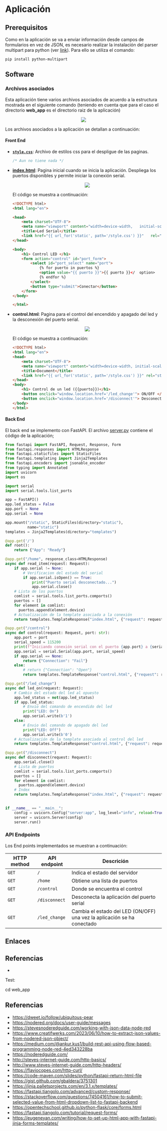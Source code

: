 # Aplicación

## Prerequisitos

Como en la aplicación se va a enviar información desde campos de formularios en vez de JSON, es necesario realizar la instalación del parser multipart para python (ver [link](https://fastapi.tiangolo.com/tutorial/request-forms/)). Para ello se utiliza el comando:

```
pip install python-multipart
```
## Software

### Archivos asociados

Esta aplicación tiene varios archivos asociados de acuerdo a la estructura mostrada en el siguiente comando (teniendo en cuenta que para el caso el directorio **web_app** es el directorio raiz de la aplicación)

<p align = "center">
<img src = "dir_app.png">
</p>

Los archivos asociados a la aplicación se detallan a continuación:

#### Front End

* [**`style.css`**](web_app/static/style.css): Archivo de estilos css para el despligue de las paginas.
  
  ```css
  /* Aun no tiene nada */
  ```

* [**index.html**](web_app/templates/index.html): Pagina inicial cuando se inicia la aplicación. Despliega los puertos disponibles y permite iniciar la conexión serial.
  
  <p align = "center">
  <img src = "index.png">
  </p>

  El código se muestra a continuación:

  ```html
  <!DOCTYPE html>
  <html lang="en">

  <head>
      <meta charset="UTF-8">
      <meta name="viewport" content="width=device-width,   initial-scale=1.0">
      <title>Led Serial</title>
      <link href="{{ url_for('static', path='/style.css') }}"   rel="stylesheet">
  </head>

  <body>
      <h1> Control LED </h1>
      <form action="control" id="port_form">
          <select id="port_select" name="port">
              {% for puerto in puertos %}
              <option value="{{ puerto }}">{{ puerto }}</  option>
              {% endfor %}
          </select>
          <button type="submit">Conectar</button>
      </form>
  </body>

  </html>
  ```

* **control.html**: Pagina para el control del encendido y apagado del led y la desconexión del puerto serial.
  
  <p align = "center">
  <img src = "control.png">
  </p>

  El código se muestra a continuación:

  ```html
  <!DOCTYPE html>
  <html lang="en">
  <head>
      <meta charset="UTF-8">
      <meta name="viewport" content="width=device-width, initial-scale=1.0">
      <title>Document</title>
      <link href="{{ url_for('static', path='/style.css') }}" rel="stylesheet">
  </head>
  <body>
      <h1> Control de un led ({{puerto}})</h1>
      <button onclick="window.location.href='/led_change'"> ON/OFF </button>
      <button onclick="window.location.href='/disconnect'"> Desconectar </button>
  </body>
  </html>  
  ```

#### Back End

El back end se implemento con FastAPI. El archivo [server.py](web_app/server.py) contiene el código de la aplicación;

```py
from fastapi import FastAPI, Request, Response, Form
from fastapi.responses import HTMLResponse
from fastapi.staticfiles import StaticFiles
from fastapi.templating import Jinja2Templates
from fastapi.encoders import jsonable_encoder
from typing import Annotated
import uvicorn 
import os

import serial
import serial.tools.list_ports

app = FastAPI()
app.led_status = False
app.port = None
app.serial = None

app.mount("/static", StaticFiles(directory="static"), 
          name="static")
templates = Jinja2Templates(directory="templates")

@app.get('/')
def root():
    return {"App": "Ready"}

@app.get("/home", response_class=HTMLResponse)
async def read_item(request: Request):
    if app.serial != None:
        # Verificacion del estado del serial 
        if app.serial.isOpen() == True:
            print("Puerto serial desconectado...")
            app.serial.close()
    # Lista de los puertos
    comlist = serial.tools.list_ports.comports()
    puertos = []
    for element in comlist:
      puertos.append(element.device)
    # Actualización de la template asociada a la conexión
    return templates.TemplateResponse("index.html", {"request": request, "puertos": puertos})

@app.get("/control")
async def control(request: Request, port: str):
    app.port = port
    serial_speed = 115200
    print(f"Iniciando conexión serial con el puerto {app.port} a {serial_speed} bps")
    app.serial = serial.Serial(app.port, serial_speed)
    if app.serial == None:
        return {"Connection": "Fail"}
    else:
        # return {"Connection": "Open"}
        return templates.TemplateResponse("control.html", {"request": request, "puerto": app.port})

@app.get("/led_change")
async def led_on(request: Request):
    # Cambio del estado del led al opuesto
    app.led_status = not(app.led_status)
    if app.led_status:
        # Envio del comando de encendido del led
        print("LED: On")
        app.serial.write(b'1')
    else:
        # Envio del comando de apagado del led
        print("LED: Off")
        app.serial.write(b'0')
    # Actualización de la template asociada al control del led
    return templates.TemplateResponse("control.html", {"request": request, "puerto": app.port})

@app.get("/disconnect")
async def disconnect(request: Request):
    app.serial.close()
    # Lista de puertos
    comlist = serial.tools.list_ports.comports()
    puertos = []
    for element in comlist:
      puertos.append(element.device)
    # Index
    return templates.TemplateResponse("index.html", {"request": request, "puertos": puertos})
    

if __name__ == "__main__":
    config = uvicorn.Config("server:app", log_level="info", reload=True)
    server = uvicorn.Server(config)
    server.run()
```

### API Endpoints

Los End points implementados se muestran a continuación:

|HTTP method | API endpoint |Descrición|
|---|---|---|
|```GET``` | ```/``` |	Indica el estado del servidor |
|```GET``` | ```/home``` |	Obtiene una lista de puertos |
|```GET``` | ```/control``` |	Donde se encuentra el control |
|```GET``` | ```/disconnect``` | Desconecta la aplicación del puerto serial |
|```GET``` | ```/led_change``` | Cambia el estado del LED (ON/OFF) una vez la aplicación se ha conectado |


## Enlaces


## Referencias


* 

Test:

cd web_app

## Referencias

* https://dweet.io/follow/ubiquitous-pear
* https://nodered.org/docs/user-guide/messages
* https://stevesnoderedguide.com/working-with-json-data-node-red
* https://www.creatifwerks.com/2023/06/10/how-to-extract-json-values-from-nodered-json-object/
* https://medium.com/@ankur.kus1/build-rest-api-using-flow-based-programming-node-red-4ed343228ba
* https://noderedguide.com/
* http://steves-internet-guide.com/http-basics/
* http://www.steves-internet-guide.com/http-headers/
* https://flaviocopes.com/http-curl/
* https://code-maven.com/slides/python/fastapi-return-html-file
* https://gist.github.com/gbaldera/3751301
* https://jinja.palletsprojects.com/en/3.1.x/templates/
* https://fastapi.tiangolo.com/advanced/custom-response/
* https://stackoverflow.com/questions/74504161/how-to-submit-selected-value-from-html-dropdown-list-to-fastapi-backend
* https://opentechschool.github.io/python-flask/core/forms.html
* https://fastapi.tiangolo.com/tutorial/request-forms/ 
* https://eugeneyan.com/writing/how-to-set-up-html-app-with-fastapi-jinja-forms-templates/

